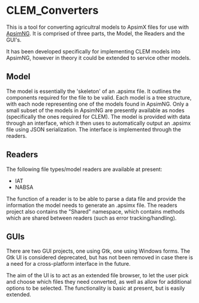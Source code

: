 # CLEM_Converters

This is a tool for converting agricultral models to ApsimX files for use with [ApsimNG](https://github.com/APSIMInitiative/ApsimX). It is comprised of three parts, the Model, the Readers and the GUI's.

It has been developed specifically for implementing CLEM models into ApsimNG, however in theory it could be extended to service other models.

## Model
The model is essentially the 'skeleton' of an .apsimx file. It outlines the components required for the file to be valid. Each model is a tree structure, with each node representing one of the models found in ApsimNG. Only a small subset of the models in ApsimNG are presently available as nodes (specifically the ones required for CLEM). The model is provided with data through an interface, which it then uses to automatically output an .apsimx file using JSON serialization. The interface is implemented through the readers.

## Readers
The following file types/model readers are available at present:
  - IAT
  - NABSA
  
The function of a reader is to be able to parse a data file and provide the information the model needs to generate an .apsimx file. The readers project also contains the "Shared" namespace, which contains methods which are shared between readers (such as error tracking/handling). 

## GUIs
There are two GUI projects, one using Gtk, one using Windows forms. The Gtk UI is considered deprecated, but has not been removed in case there is a need for a cross-platform interface in the future. 

The aim of the UI is to act as an extended file browser, to let the user pick and choose which files they need converted, as well as allow for additional options to be selected. The functionality is basic at present, but is easily extended. 

